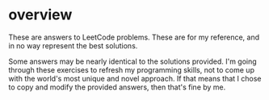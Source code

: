 # overview

These are answers to LeetCode problems. These are for my reference, and in no
way represent the best solutions.

Some answers may be nearly identical to the solutions provided. I'm going
through these exercises to refresh my programming skills, not to come up with
the world's most unique and novel approach. If that means that I chose to copy
and modify the provided answers, then that's fine by me.
